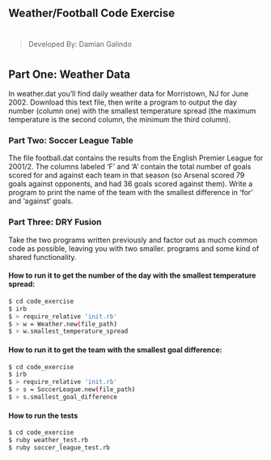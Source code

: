 ## Weather/Football Code Exercise
#
> Developed By: Damian Galindo
#
## Part One: Weather Data
In weather.dat you’ll find daily weather data for Morristown, NJ for June 2002. Download this text file, then write a program to output the day number (column one) with the smallest temperature spread (the maximum temperature is the second column, the minimum the third column).

### Part Two: Soccer League Table
The file football.dat contains the results from the English Premier League for 2001/2. The columns labeled ‘F’ and ‘A’ contain the total number of goals scored for and against each team in that season (so Arsenal scored 79 goals against opponents, and had 36 goals scored against them). Write a program to print the name of the team with the smallest difference in ‘for’ and ‘against’ goals.

### Part Three: DRY Fusion
Take the two programs written previously and factor out as much common code as possible, leaving you with two smaller. programs and some kind of shared functionality.

#### How to run it to get the number of the day with the smallest temperature spread:
```sh
$ cd code_exercise
$ irb
$ > require_relative 'init.rb'
$ > w = Weather.new(file_path)
$ > w.smallest_temperature_spread
```

#### How to run it to get the team with the smallest goal difference:
```sh
$ cd code_exercise
$ irb
$ > require_relative 'init.rb'
$ > s = SoccerLeague.new(file_path)
$ > s.smallest_goal_difference
```

#### How to run the tests
```sh
$ cd code_exercise
$ ruby weather_test.rb
$ ruby soccer_league_test.rb
```
